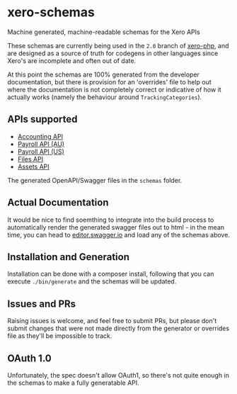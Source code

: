 # xero-schemas
Machine generated, machine-readable schemas for the Xero APIs

These schemas are currently being used in the `2.0` branch of [xero-php](https://github.com/calcinai/xero-php), and are designed as a source of truth for codegens in other languages since Xero's are incomplete and often out of date.

At this point the schemas are 100% generated from the developer documentation, but there is provision for an 'overrides' file to help out where the documentation is not completely correct or indicative of how it actually works (namely the behaviour around `TrackingCategories`).

## APIs supported
* [Accounting API](https://raw.githubusercontent.com/calcinai/xero-schemas/master/schemas/accounting.json)
* [Payroll API (AU)](https://raw.githubusercontent.com/calcinai/xero-schemas/master/schemas/payroll_au.json)
* [Payroll API (US)](https://raw.githubusercontent.com/calcinai/xero-schemas/master/schemas/payroll_us.json)
* [Files API](https://raw.githubusercontent.com/calcinai/xero-schemas/master/schemas/files.json)
* [Assets API](https://raw.githubusercontent.com/calcinai/xero-schemas/master/schemas/assets.json)

The generated OpenAPI/Swagger files in the `schemas` folder.

## Actual Documentation

It would be nice to find soemthing to integrate into the build process to automatically render the generated swagger files out to html - in the mean time, you can head to [editor.swagger.io](http://editor.swagger.io) and load any of the schemas above.

## Installation and Generation

Installation can be done with a composer install, following that you can execute `./bin/generate` and the schemas will be updated.

## Issues and PRs

Raising issues is welcome, and feel free to submit PRs, but please don't submit changes that were not made directly from the generator or overrides file as they'll be impossible to track.

## OAuth 1.0

Unfortunately, the spec doesn't allow OAuth1, so there's not quite enough in the schemas to make a fully generatable API. 

